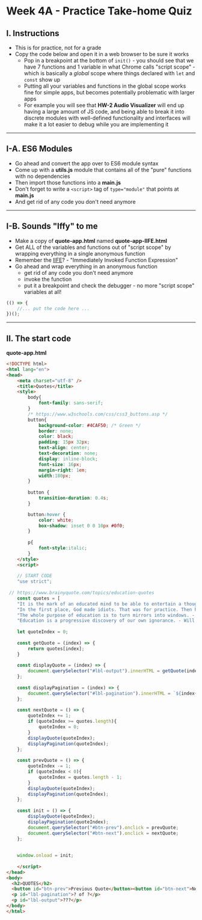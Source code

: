 # Week 4A - Practice Take-home Quiz


## I. Instructions
- This is for practice, not for a grade
- Copy the code below and open it in a web browser to be sure it works
  - Pop in a breakpoint at the bottom of `init()` - you should see that we have 7 functions and 1 variable in what Chrome calls "script scope" - which is basically a *global* scope where things declared with `let` and `const` show up
  - Putting all your variables and functions in the global scope works fine for simple apps, but becomes potentially problematic with larger apps
  - For example you will see that **HW-2 Audio Visualizer** will end up having a large amount of JS code, and being able to break it into discrete modules with well-defined functionality and interfaces will make it a lot easier to debug while you are implementing it

<hr>

## I-A. ES6 Modules
- Go ahead and convert the app over to ES6 module syntax
- Come up with a **utils.js** module that contains all of the "pure" functions with no dependencies
- Then import those functions into a **main.js**
- Don't forget to write a `<script>` tag of `type="module"` that points at **main.js**
- And get rid of any code you don't need anymore

<hr>

## I-B. Sounds "Iffy" to me
- Make a copy of **quote-app.html** named **quote-app-IIFE.html**
- Get ALL of the variables and functions out of "script scope" by wrapping everything in a single anonymous function
- Remember the [IIFE](https://developer.mozilla.org/en-US/docs/Glossary/IIFE)? - "Immediately Invoked Function Expression"
- Go ahead and wrap everything in an anonymous function
  - get rid of any code you don't need anymore
  - invoke the function
  - put it a breakpoint and check the debugger - no more "script scope" variables at all!

```js
(() => {
    //... put the code here ...
})();
```

---

## II. The start code

**quote-app.html**

```html
<!DOCTYPE html>
<html lang="en">
<head>
	<meta charset="utf-8" />
	<title>Quotes</title>
	<style>
		body{
			font-family: sans-serif;
		}
		/* https://www.w3schools.com/css/css3_buttons.asp */
		button{
			background-color: #4CAF50; /* Green */
			border: none;
			color: black;
			padding: 15px 32px;
			text-align: center;
			text-decoration: none;
			display: inline-block;
			font-size: 16px;
			margin-right: 1em;
			width:180px;
		}
		
		button {
			transition-duration: 0.4s;
		}

		button:hover {
			color: white;
			box-shadow: inset 0 0 10px #0f0;
		}
		
		p{
			font-style:italic;
		}
	</style>
	<script>
	
	// START CODE
	"use strict";
	
 // https://www.brainyquote.com/topics/education-quotes
	const quotes = [
	"It is the mark of an educated mind to be able to entertain a thought without accepting it. - Aristotle",
	"In the first place, God made idiots. That was for practice. Then he made school boards. - Mark Twain",
	"The whole purpose of education is to turn mirrors into windows. - Sydney J. Harris",
	"Education is a progressive discovery of our own ignorance. - Will Durant"];
	
	let quoteIndex = 0;
	
	const getQuote = (index) => {
		return quotes[index];
	}
	
	const displayQuote = (index) => {
		document.querySelector("#lbl-output").innerHTML = getQuote(index);
	};
	
	const displayPagination = (index) => {
		document.querySelector("#lbl-pagination").innerHTML = `${index+1} of ${quotes.length}`;
	};
	
	const nextQuote = () => {
		quoteIndex += 1;
		if (quoteIndex >= quotes.length){
			quoteIndex = 0;
		}
		displayQuote(quoteIndex);
		displayPagination(quoteIndex);
	};
	
	const prevQuote = () => {
		quoteIndex -= 1;
		if (quoteIndex < 0){
			quoteIndex = quotes.length - 1;
		}
		displayQuote(quoteIndex);
		displayPagination(quoteIndex);
	};
	
	const init = () => {
		displayQuote(quoteIndex);
		displayPagination(quoteIndex);
		document.querySelector("#btn-prev").onclick = prevQuote;
		document.querySelector("#btn-next").onclick = nextQuote;
	};
	
	
	window.onload = init;
	
	</script>
</head>
<body>
  <h2>QUOTES</h2>
  <button id="btn-prev">Previous Quote</button><button id="btn-next">Next Quote</button>
  <p id="lbl-pagination">? of ?</p>
  <p id="lbl-output">???</p>
</body>
</html>
```
